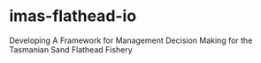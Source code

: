 # imas-flathead-io
Developing A Framework for Management Decision Making for the Tasmanian Sand Flathead Fishery
